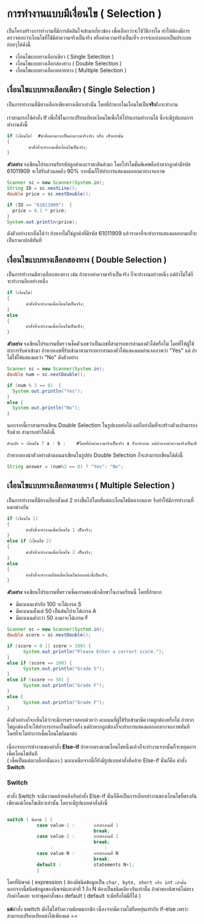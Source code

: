 # การทำงานแบบมีเงื่อนไข ( Selection )
เป็นโครงสร้างการทำงานที่มีการตัดสินใจเข้ามาเกี่ยวข้อง เพื่อเลือกว่าจะใช้วิธีการใด ทำให้ต้องมีการตรวจสอบว่าเงื่อนไขที่ใช้มีค่าความจริงเป็นจริง หรือค่าความจริงเป็นเท็จ อาจจะแบ่งออกเป็นประเภทย่อยๆได้ดังนี้
* เงื่อนไขแบบทางเลือกเดียว ( Single Selection )
* เงื่อนไขแบบทางเลือกสองทาง ( Double Selection )
* เงื่อนไขแบบทางเลือกหลายทาง ( Multiple Selection )

## เงื่อนไขแบบทางเลือกเดียว ( Single Selection )
เป็นการทำงานที่มีทางเลือกเพียงทางเดียวเท่านั้น โดยที่ถ้าหากในเงื่อนไขเป็น**จริง**ถึงจะทำงาน
<br><br>
เราสามารถใช้คำสั่ง If เพื่อใช้ในการเปรียบเทียบเงือนไขเพื่อให้โปรแกรมทำงานได้ ซึ่งจะมีรูปแบบการทำงานดังนี้
```java
if (เงื่อนไข)  #ค่าที่ออกมาจะเป็นค่าความจริงจริง หรือ เท็จเท่านั้น
{
        คำสั่งที่จะทำงานเมื่อเงื่อนไขเป็นจริง;
}

```
_**ตัวอย่าง**_ จงเขียนโปรแกรมรับรหัสลูกค้าและราคาสินค้ามา โดยโปรโมชั่นพิเศษคือถ้าหากลูกค้ามีรหัส 61011909 จะได้รับส่วนลดถึง 90% จากนั้นก็ให้ทำการแสดงผลออกมาทางจอภาพ
```java
Scanner sc = new Scanner(System.in);
String ID = sc.nextLine();
double price = sc.nextDouble();

if (ID == "61011909")  {
  price = 0.1 * price;
}
System.out.println(price);
```
ดังตัวอย่างจะเห็นได้ว่า ถ้าหากไม่ใช่ลูกค้าที่มีรหัส 61011909 แล้วราคาที่จะทำการแสดงผลออกมาก็จะเป็นราคาปกติทันที

## เงื่อนไขแบบทางเลือกสองทาง ( Double Selection )
เป็นการทำงานมีทางเลือกสองทาง เช่น ถ้าหากค่าความจริงเป็นจริง ก็จะทำงานอย่างหนึ่ง แต่ถ้าไม่ใช่ก็จะทำงานอีกอย่างหนึ่ง
```java
if (เงื่อนไข) 
{
       คำสั่งที่จะทำงานเมื่อเงื่อนไขเป็นจริง;
} 
else
{
       คำสั่งที่จะทำงานเมื่อเงื่อนไขเป็นเท็จ;
}

```
_**ตัวอย่าง**_ จงเขียนโปรแกรมที่ตรวจเช็คตัวเลขว่าเป็นเลขที่สามารถหารสามลงตัวได้หรือไม่ โดยที่ให้ผู้ใช้ทำการรับค่าเข้ามา ถ้าหากเลขที่รับเข้ามาสามารถหารสามลงตัวให้แสดงผลผ่านจอภาพว่า "Yes" แต่
ถ้าไม่ใช่ให้แสดงผลว่า "No" ดังตัวอย่าง
```java
Scanner sc = new Scanner(System.in);
double num = sc.nextDouble();

if (num % 3 == 0)  {
  System.out.println("Yes");
}
else {
  System.out.println("No");
}
```
นอกจากนี้เราสามารถเขียน Double Selection ในรูปแบบย่อได้ แต่ก็อย่าลืมที่จะสร้างตัวแปรมารองรับด้วย สามารถทำได้ดังนี้
```java
ตัวแปร = เงื่อนไข ? a : b ;    #โดยที่ถ้าค่าความจริงเป็นจริง a ก็จะทำงาน แต่ถ้าหากค่าความจริงเป็นเท็จ b ก็จะทำงาน     
```

ถ้าหากลองนำตัวอย่างด้านบนมาเขียนในรูปย่อ Double Selection ก็จะสามารถเขียนได้ดังนี้
```java
String answer = (num%3 == 0) ? "Yes": "No"; 
```

## เงื่อนไขแบบทางเลือกหลายทาง ( Multiple Selection )
เป็นการทำงานที่มีทางเลือกตั้งแต่ 2 ทางขึ้นไปโดยที่แต่ละเงื่อนไขมีหลากหลาย จึงทำให้มีการทำงานที่แตกต่างกัน
```java
if (เงื่อนไข 1) 
{
       คำสั่งที่จะทำงานเมื่อเงื่อนไข 1 เป็นจริง;
} 
else if (เงื่อนไข 2)
{
       คำสั่งที่จะทำงานเมื่อเงื่อนไข 2 เป็นจริง;
}
else
{
       คำสั่งที่จะทำงานก็ต่อเมื่อเงื่อนไขก่อนหน้านี้เป็นเท็จ;
}
```
_**ตัวอย่าง**_ จงเขียนโปรแกรมที่ตรวจเช็คเกรดของนักศึกษาในภาคเรียนนี้ โดยที่ถ้าหาก
* มีคะแนนเท่ากับ 100 จะได้เกรด S 
* มีคะแนนตั้งแต่ 50 เป็นต้นไปจะได้เกรด A
* มีคะแนนต่ำกว่า 50 ลงมาจะได้เกรด F
```java
Scanner sc = new Scanner(System.in);
double score = sc.nextDouble();

if (score < 0 || score > 100) {
      System.out.println("Please Enter a correct score.");
}
else if (score == 100) {
      System.out.println("Grade S");
} 
else if (score >= 50) {
      System.out.println("Grade F");
}
else {
      System.out.println("Grade F");
}
```
ดังตัวอย่างก็จะเห็นได้ว่าจะมีการตรวจสอบด้วยว่า คะแนนที่ผู้ใช้รับเข้ามามีความถูกต้องหรือไม่ ถ้าหากไม่ถูกต้องก็จะให้ทำการกรอกใหม่อีกครั้ง แต่ถ้าหากถูกต้องก็จะทำการแสดงผลออกทางจอภาพทันที
โดยที่จะไม่ทำการเช็คเงื่อนไขถัดมาต่อ 
<br><br>
เนื่องจากการทำงานของคำสั่ง **Else-if** ถ้าหากตรงตามเงื่อนไขหนึ่งแล้วก็จะทำงานจากนั้นก็จะหยุดการเช็คเงื่อนไขทันที<br>
( เช็คเป็นแต่ละบล็อกนั่นเอง ) นอกเหนือจากนี้ก็ยังมีรูปแบบคำสั่งที่คล้าย Else-if นั่นก็คือ คำสั่ง **Switch**

### Switch
คำสั่ง Switch จะมีความคล้ายคลึงกับคำสั่ง Else-if นั่นก็คือเป็นการเลือกทำงานของเงื่อนไขที่ตรงกันเพียงแค่เงื่อนไขเดียวเท่านั้น โดยจะมีรูปแบบคำสั่งดังนี้
```java

switch ( นิพจน์ ) {
           case value-1 :       การทำงานที่ 1
                                break;
           case value-2 :       การทำงานที่ 2
                                break;
                :                   :
           case value-N :       การทำงานที่ N
                                break;
           default :            statements N+1;
           }
```
โดยที่นิพจน์ ( expression ) ต้องมีชนิดข้อมูลเป็น `char, byte, short หรือ int เท่านั้น` นอกจากนี้ชนิดข้อมูลของนิพจน์และค่าที่ 1 ถึง N ต้องเป็นชนิดเดียวกันเท่านั้น
ถ้าค่าของนิพจน์ไม่ตรงกับค่าใดเลย จะทำชุดคำสั่งของ default ( default จะมีหรือไม่มีก็ได้ )
<br><br>
**แต่**คำสั่ง switch มักไม่ได้รับความนิยมมากนัก เนื่องจากมีความไม่ยืดหยุ่นเท่ากับ if-else เพราะสามารถเปรียบเทียบค่าได้เพียงแค่ == 




